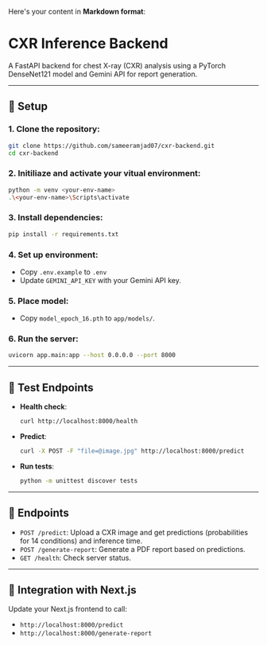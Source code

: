 Here's your content in **Markdown format**:

# CXR Inference Backend

A FastAPI backend for chest X-ray (CXR) analysis using a PyTorch DenseNet121 model and Gemini API for report generation.

---

## 🚀 Setup

### 1. Clone the repository:

```bash
git clone https://github.com/sameeramjad07/cxr-backend.git
cd cxr-backend
```

### 2. Initiliaze and activate your vitual environment:

```bash
python -m venv <your-env-name>
.\<your-env-name>\Scripts\activate
```



### 3. Install dependencies:

```bash
pip install -r requirements.txt
```

### 4. Set up environment:

- Copy `.env.example` to `.env`
- Update `GEMINI_API_KEY` with your Gemini API key.

### 5. Place model:

- Copy `model_epoch_16.pth` to `app/models/`.

### 6. Run the server:

```bash
uvicorn app.main:app --host 0.0.0.0 --port 8000
```

---

## 🧪 Test Endpoints

- **Health check**:

  ```bash
  curl http://localhost:8000/health
  ```

- **Predict**:

  ```bash
  curl -X POST -F "file=@image.jpg" http://localhost:8000/predict
  ```

- **Run tests**:

  ```bash
  python -m unittest discover tests
  ```

---

## 🔌 Endpoints

- `POST /predict`: Upload a CXR image and get predictions (probabilities for 14 conditions) and inference time.
- `POST /generate-report`: Generate a PDF report based on predictions.
- `GET /health`: Check server status.

---

## 🔗 Integration with Next.js

Update your Next.js frontend to call:

- `http://localhost:8000/predict`
- `http://localhost:8000/generate-report`

